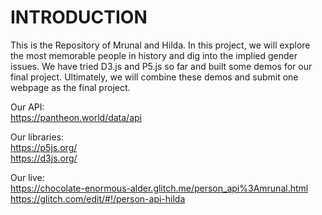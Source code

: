 # INTRODUCTION

This is the Repository of Mrunal and Hilda. In this project, we will explore the most memorable people in history and dig into the implied gender issues. We have tried D3.js and P5.js so far and built some demos for our final project. Ultimately, we will combine these demos and submit one webpage as the final project.

Our API: </br>
https://pantheon.world/data/api

Our libraries:  </br>
https://p5js.org/  </br>
https://d3js.org/

Our live: </br>
https://chocolate-enormous-alder.glitch.me/person_api%3Amrunal.html
https://glitch.com/edit/#!/person-api-hilda
